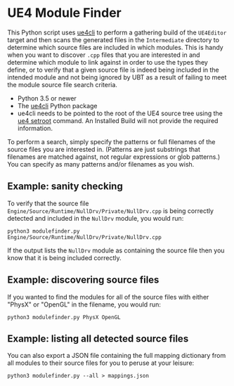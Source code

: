 # UE4 Module Finder

This Python script uses [ue4cli](https://github.com/adamrehn/ue4cli) to perform a gathering build of the `UE4Editor` target and then scans the generated files in the `Intermediate` directory to determine which source files are included in which modules. This is handy when you want to discover `.cpp` files that you are interested in and determine which module to link against in order to use the types they define, or to verify that a given source file is indeed being included in the intended module and not being ignored by UBT as a result of failing to meet the module source file search criteria.

- Python 3.5 or newer
- The [ue4cli](https://github.com/adamrehn/ue4cli) Python package
- ue4cli needs to be pointed to the root of the UE4 source tree using the [ue4 setroot](https://docs.adamrehn.com/ue4cli/configuration-commands/setroot) command. An Installed Build will not provide the required information.

To perform a search, simply specify the patterns or full filenames of the source files you are interested in. (Patterns are just substrings that filenames are matched against, not regular expressions or glob patterns.) You can specify as many patterns and/or filenames as you wish.


## Example: sanity checking

To verify that the source file `Engine/Source/Runtime/NullDrv/Private/NullDrv.cpp` is being correctly detected and included in the `NullDrv` module, you would run:

```
python3 modulefinder.py Engine/Source/Runtime/NullDrv/Private/NullDrv.cpp
```

If the output lists the `NullDrv` module as containing the source file then you know that it is being included correctly.


## Example: discovering source files

If you wanted to find the modules for all of the source files with either "PhysX" or "OpenGL" in the filename, you would run:

```
python3 modulefinder.py PhysX OpenGL
```


## Example: listing all detected source files

You can also export a JSON file containing the full mapping dictionary from all modules to their source files for you to peruse at your leisure:

```
python3 modulefinder.py --all > mappings.json
```

